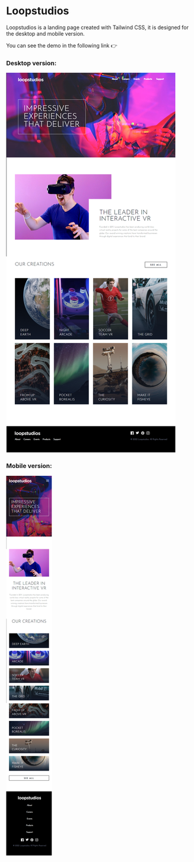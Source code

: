 # Loopstudios

Loopstudios is a landing page created with Tailwind CSS, it is designed for the desktop and mobile version.

You can see the demo in the following link 👉 

### Desktop version:

<img src= "/images/landing-page-loop.png">

### Mobile version:

<img src= "/images/mobile-version.png">
